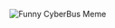 ![Funny CyberBus Meme](https://i2.wp.com/wokennews.com/wp-content/uploads/2019/11/img_4761.jpg?resize=736%2C673&ssl=1)
